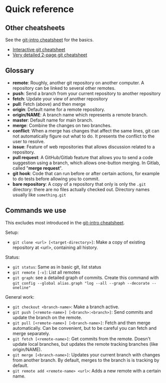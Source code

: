 # Quick reference

## Other cheatsheets

See the [git-intro cheatsheet](https://coderefinery.github.io/git-intro/reference/) for
the basics.

* [Interactive git cheatsheet](http://www.ndpsoftware.com/git-cheatsheet.html)
* [Very detailed 2-page git
  cheatsheet](https://aaltoscicomp.github.io/cheatsheets/git-the-way-you-need-it-cheatsheet.pdf)


## Glossary

* **remote**: Roughly, another git repository on another computer.  A
  repository can be linked to several other remotes.
* **push**: Send a branch from your current repository to another repository
* **fetch**: Update your view of another repository
* **pull**: Fetch (above) and then merge
* **origin**: Default name for a remote repository.
* **origin/NAME**: A branch name which represents a remote branch.
* **master**: Default name for main branch.
* **merge**: Combine the changes on two branches.
* **conflict**: When a merge has changes that affect the same lines,
  git can not automatically figure out what to do.  It presents the
  conflict to the user to resolve.
* **issue**: Feature of web repositories that allows discussion
  related to a repository.
* **pull request**: A GitHub/Gitlab feature that allows you to send a
  code suggestion using a branch, which allows one-button merging.  In
  Gitlab, called "**merge request**".
* **git hook**: Code that can run before or after certain actions, for
  example to do tests before allowing you to commit.
* **bare repository**: A copy of a repository that only is only the `.git`
  directory: there are no files actually checked out.  Directory names
  usually like `something.git`


## Commands we use

This excludes most introduced in the [git-intro
cheatsheet](https://coderefinery.github.io/git-intro/reference/).

Setup:

* `git clone <url> [<target-directory>]`: Make a copy of existing
  repository at &lt;url&gt;, containing all history.

Status:

* `git status`: Same as in basic git, list status
* `git remote [-v]`: List all remotes
* `git graph`: see a detailed graph of commits.  Create this command
  with `git config --global alias.graph "log --all --graph --decorate --oneline"`

General work:

* `git checkout <branch-name>`: Make a branch active.
* `git push [<remote-name>] [<branch>:<branch>]`: Send commits and
  update the branch on the remote.
* `git pull [<remote-name>] [<branch-name>]`: Fetch and then merge
  automatically.  Can be convenient, but to be careful you can fetch
  and merge separately.
* `git fetch [<remote-name>]`: Get commits from the remote.  Doesn't
  update local branches, but updates the remote tracking branches
  (like origin/NAME).
* `git merge [<branch-name>]`: Updates your current branch with
  changes from another branch.  By default, merges to the branch is is
  tracking by default.
* `git remote add <remote-name> <url>`: Adds a new remote with a
  certain name.
